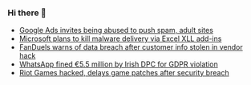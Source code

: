 ### Hi there 👋

<!--START_SECTION:feed-->
* [Google Ads invites being abused to push spam, adult sites](https://www.bleepingcomputer.com/news/security/google-ads-invites-being-abused-to-push-spam-adult-sites/)
* [Microsoft plans to kill malware delivery via Excel XLL add-ins](https://www.bleepingcomputer.com/news/microsoft/microsoft-plans-to-kill-malware-delivery-via-excel-xll-add-ins/)
* [FanDuels warns of data breach after customer info stolen in vendor hack](https://www.bleepingcomputer.com/news/security/fanduels-warns-of-data-breach-after-customer-info-stolen-in-vendor-hack/)
* [WhatsApp fined €5.5 million by Irish DPC for GDPR violation](https://www.bleepingcomputer.com/news/security/whatsapp-fined-55-million-by-irish-dpc-for-gdpr-violation/)
* [Riot Games hacked, delays game patches after security breach](https://www.bleepingcomputer.com/news/security/riot-games-hacked-delays-game-patches-after-security-breach/)
<!--END_SECTION:feed-->

<!--
**frankenk/frankenk** is a ✨ _special_ ✨ repository because its `README.md` (this file) appears on your GitHub profile.

Here are some ideas to get you started:

- 🔭 I’m currently working on ...
- 🌱 I’m currently learning ...
- 👯 I’m looking to collaborate on ...
- 🤔 I’m looking for help with ...
- 💬 Ask me about ...
- 📫 How to reach me: ...
- 😄 Pronouns: ...
- ⚡ Fun fact: ...
-->



